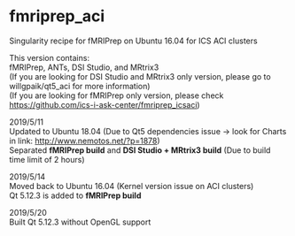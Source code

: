 # fmriprep_aci
Singularity recipe for fMRIPrep on Ubuntu 16.04 for ICS ACI clusters

This version contains:  
fMRIPrep, ANTs, DSI Studio, and MRtrix3  
(If you are looking for DSI Studio and MRtrix3 only version, please go to willgpaik/qt5_aci for more information)  
(If you are looking for fMRIPrep only version, please check https://github.com/ics-i-ask-center/fmriprep_icsaci)

2019/5/11  
Updated to Ubuntu 18.04 (Due to Qt5 dependencies issue -> look for Charts in link: http://www.nemotos.net/?p=1878)  
Separated **fMRIPrep build** and **DSI Studio + MRtrix3 build** (Due to build time limit of 2 hours)

2019/5/14  
Moved back to Ubuntu 16.04 (Kernel version issue on ACI clusters)  
Qt 5.12.3 is added to **fMRIPrep build**

2019/5/20  
Built Qt 5.12.3 without OpenGL support
